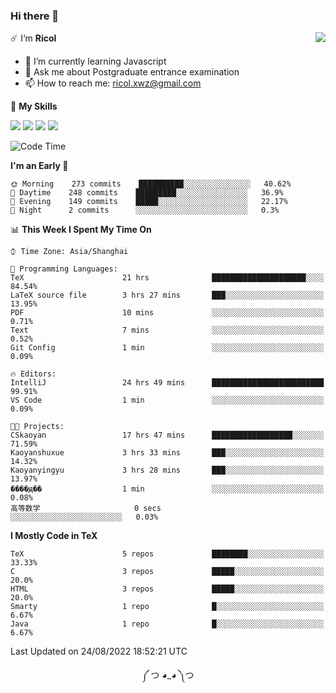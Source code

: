 ### Hi there 👋

<a href="#">
  <img align="right" src="https://github-readme-stats.vercel.app/api?username=Ricolxwz&count_private=true&show_icons=true&theme=prussian" />
</a>

☄️ I‘m **Ricol**

- 🌱 I’m currently learning Javascript
- 💬 Ask me about Postgraduate entrance examination
- 📫 How to reach me: ricol.xwz@gmail.com

🌟 **My Skills**

![](https://img.shields.io/badge/-Git-000000?style=flat-square&logo=git&logoColor=fff)
![](https://img.shields.io/badge/-C-3e74a2?style=flat-square&logo=C&logoColor=fff)
![](https://img.shields.io/badge/-Python-4fc08d?style=flat-square&logo=python&logoColor=fff)
![](https://img.shields.io/badge/-java-ffa500?style=flat-square&logo=java&logoColor=fff)

<!--START_SECTION:waka-->
![Code Time](http://img.shields.io/badge/Code%20Time-271%20hrs%2020%20mins-blue)

**I'm an Early 🐤** 

```text
🌞 Morning    273 commits    ██████████░░░░░░░░░░░░░░░   40.62% 
🌆 Daytime    248 commits    █████████░░░░░░░░░░░░░░░░   36.9% 
🌃 Evening    149 commits    █████░░░░░░░░░░░░░░░░░░░░   22.17% 
🌙 Night      2 commits      ░░░░░░░░░░░░░░░░░░░░░░░░░   0.3%

```


📊 **This Week I Spent My Time On** 

```text
⌚︎ Time Zone: Asia/Shanghai

💬 Programming Languages: 
TeX                      21 hrs              █████████████████████░░░░   84.54% 
LaTeX source file        3 hrs 27 mins       ███░░░░░░░░░░░░░░░░░░░░░░   13.95% 
PDF                      10 mins             ░░░░░░░░░░░░░░░░░░░░░░░░░   0.71% 
Text                     7 mins              ░░░░░░░░░░░░░░░░░░░░░░░░░   0.52% 
Git Config               1 min               ░░░░░░░░░░░░░░░░░░░░░░░░░   0.09%

🔥 Editors: 
IntelliJ                 24 hrs 49 mins      █████████████████████████   99.91% 
VS Code                  1 min               ░░░░░░░░░░░░░░░░░░░░░░░░░   0.09%

🐱‍💻 Projects: 
CSkaoyan                 17 hrs 47 mins      ██████████████████░░░░░░░   71.59% 
Kaoyanshuxue             3 hrs 33 mins       ███░░░░░░░░░░░░░░░░░░░░░░   14.32% 
Kaoyanyingyu             3 hrs 28 mins       ███░░░░░░░░░░░░░░░░░░░░░░   13.97% 
����ԭ��                  1 min               ░░░░░░░░░░░░░░░░░░░░░░░░░   0.08% 
高等数学                     0 secs              ░░░░░░░░░░░░░░░░░░░░░░░░░   0.03%

```

**I Mostly Code in TeX** 

```text
TeX                      5 repos             ████████░░░░░░░░░░░░░░░░░   33.33% 
C                        3 repos             █████░░░░░░░░░░░░░░░░░░░░   20.0% 
HTML                     3 repos             █████░░░░░░░░░░░░░░░░░░░░   20.0% 
Smarty                   1 repo              █░░░░░░░░░░░░░░░░░░░░░░░░   6.67% 
Java                     1 repo              █░░░░░░░░░░░░░░░░░░░░░░░░   6.67%

```



 Last Updated on 24/08/2022 18:52:21 UTC
<!--END_SECTION:waka-->

<div align="center">
༼ つ ◕_◕ ༽つ
</div>
